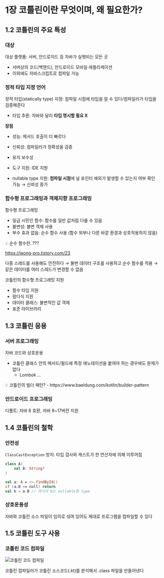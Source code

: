 # 1장 코틀린이란 무엇이며, 왜 필요한가?


## 1.2 코틀린의 주요 특성

### 대상

대상 플랫폼: 서버, 안드로이드 등 자바가 실행되는 모든 곳

- 서버상의 코드(백엔드), 안드로이드 모바일 애플리케이션
- 이외에도 자바스크립트로 컴파일 가능

### 정적 타입 지정 언어

정적 타입(statically type) 지정: 컴파일 시점에 타입을 알 수 있다/컴파일러가 타입을 검증해준다

- 타입 추론: 자바와 달리 **타입 명시할 필요 X**

**장점**

- 성능: 메서드 호출이 더 빠르다

- 신뢰성: 컴파일러가 정확성을 검증

- 유지 보수성

- 도구 지원: IDE 지원

- nullable type 지원: **컴파일 시점**에 널 포인터 예외가 발생할 수 있는지 여부 확인 가능 → 신뢰성 증가

### 함수형 프로그래밍과 객체지향 프로그래밍

함수형 프로그래밍

- 일급 시민인 함수: 함수를 일반 값처럼 다룰 수 있음
- 불변성: 불변 객체 사용
- 부수 효과 없음: 순수 함수 사용 (함수 외부나 다른 바깥 환경과 상호작용하지 않음)

<aside>
💡 순수 함수란..???

https://jeong-pro.tistory.com/23
</aside>

다중 스레드를 사용해도 안전하다 → 불변 데이터 구조를 사용하고 순수 함수를 적용 → 같은 데이터를 여러 스레드가 변경할 수 없음

코틀린의 함수형 프로그래밍 지원

- 함수 타입 지원
- 람다식 지원
- 데이터 클래스: 불변적인 값 객체
- 표준 라이브러리

## 1.3 코틀린 응용

### 서버 프로그래밍

자바 코드와 상호운용

- 코틀린 클래스 안의 메서드/필드에 특정 애노테이션을 붙여야 하는 경우에도 문제가 없다
    - Lombok ...

<aside>
💡 코틀린의 빌더 패턴? - https://www.baeldung.com/kotlin/builder-pattern

</aside>


### 안드로이드 프로그래밍

디폴트: 자바 8 호환, 자바 9~17버전 지원

## 1.4 코틀린의 철학

### 안전성

`ClassCastException` 방지: 타입 검사와 캐스트가 한 연산자에 의해 이루어짐

```kotlin
class A(
	val B: String?
)

val a: A = ~~.findById()
if (a.B == null) return
val b = a.B // 여기서 b는 nullable한 type
```

### 상호운용성

자바와 코틀린 소스 파일이 임의로 섞여 있어도 제대로 프로그램을 컴파일할 수 있다

## 1.5 코틀린 도구 사용

### 코틀린 코드 컴파일

![코틀린 코드 컴파일](https://camo.githubusercontent.com/67532eacecf60e18d624372790746a111f5edaf995518c173c8c0571ab7fac56/68747470733a2f2f76656c6f672e76656c63646e2e636f6d2f696d616765732f636863303333312f706f73742f39316430366337362d376634322d346439312d396664302d6230626332346135646163352f696d6167652e706e67)

코틀린 컴파일러가 코틀린 소스코드(.kt)를 분석해서 .class 파일을 만들어낸다